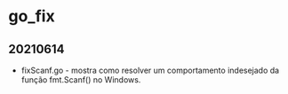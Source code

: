# go_fix
## 20210614
- fixScanf.go - mostra como resolver um comportamento indesejado da função fmt.Scanf() no Windows.
